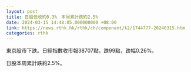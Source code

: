 ```yaml
---
layout: post
title: 日股低收約0.3%　本周累計跌約2.5%
date: 2024-03-15 14:48:05.000000000 +08:00
link: https://news.rthk.hk/rthk/ch/component/k2/1744777-20240315.htm
categories: rthk
---
```


東京股市下跌。日經指數收市報38707點，跌99點，跌幅0.26%。

日股本周累計跌約2.5%。
